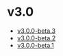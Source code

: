 # v3.0

* [v3.0.0-beta.3](v3.0.0-3.ja.md)
* [v3.0.0-beta.2](v3.0.0-2.ja.md)
* [v3.0.0-beta.1](v3.0.0-1.ja.md)

